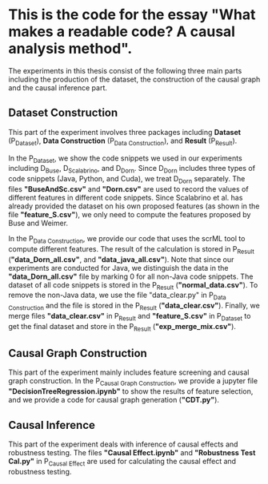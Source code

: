 # This is the code for the essay "**What makes a readable code? A causal analysis method**".



The experiments in this thesis consist of the following three main parts including the production of the dataset, the construction of the causal graph and the causal inference part.



## Dataset Construction

This part of the experiment involves three packages including **Dataset** (P<sub>Dataset</sub>), **Data Construction** (P<sub>Data Construction</sub>), and **Result** (P<sub>Result</sub>). 

In the P<sub>Dataset</sub>, we show the code snippets we used in our experiments including D<sub>Buse</sub>, D<sub>Scalabrino</sub>, and D<sub>Dorn</sub>. Since D<sub>Dorn</sub> includes three types of code snippets (Java, Python, and Cuda), we treat D<sub>Dorn</sub> separately. The files **"BuseAndSc.csv"** and **"Dorn.csv"** are used to record the values of different features in different code snippets. Since Scalabrino et al. has already provided the dataset on his own proposed features (as shown in the file **"feature_S.csv"**), we only need to compute the features proposed by Buse and Weimer. 

In the P<sub>Data Construction</sub>, we provide our code that uses the scrML tool to compute different features. The result of the calculation is stored in P<sub>Result</sub> (**"data_Dorn_all.csv"**, and **"data_java_all.csv"**). Note that since our experiments are conducted for Java, we distinguish the data in the **"data_Dorn_all.csv"** file by marking 0 for all non-Java code snippets. The dataset of all code snippets is stored in the P<sub>Result</sub> (**"normal_data.csv"**). To remove the non-Java data, we use the file "data_clear.py" in P<sub>Data Construction</sub> and the file is stored in the P<sub>Result</sub> (**"data_clear.csv"**). Finally, we merge files **"data_clear.csv"** in P<sub>Result</sub> and **"feature_S.csv"** in P<sub>Dataset</sub> to get the final dataset and store in the P<sub>Result</sub> (**"exp_merge_mix.csv"**).



## Causal Graph Construction

This part of the experiment mainly includes feature screening and causal graph construction. In the P<sub>Causal Graph Construction</sub>, we  provide a jupyter file **"DecisionTreeRegression.ipynb"** to show the results of feature selection, and we provide a code for causal graph generation (**"CDT.py"**).



## Causal Inference

This part of the experiment deals with inference of causal effects and robustness testing. The files **"Causal Effect.ipynb"** and **"Robustness Test Cal.py"** in P<sub>Causal Effect</sub> are used for calculating the causal effect and robustness testing.
